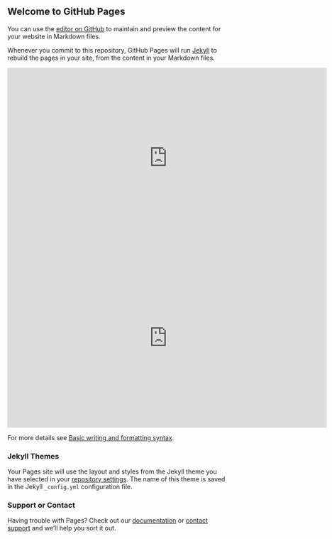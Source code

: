 ## Welcome to GitHub Pages

You can use the [editor on GitHub](https://github.com/NishitHada/gpage-test/edit/gh-pages/index.md) to maintain and preview the content for your website in Markdown files.

Whenever you commit to this repository, GitHub Pages will run [Jekyll](https://jekyllrb.com/) to rebuild the pages in your site, from the content in your Markdown files.

<script>
  window.addEventListener('message', function(event){
  console.log(event.data)
  });
</script>

<!-- Start of HubSpot Embed Code -->
<script type="text/javascript" id="hs-script-loader" async defer src="//js.hs-scripts.com/5888264.js"></script>
<!-- End of HubSpot Embed Code -->

<script>
  var _hsq = window._hsq = window._hsq || [];
  const urlParams = new URLSearchParams(window.location.search);
  _hsq.push(["identify",{
    email: urlParams.get('email')
  }]);
</script>

<iframe class='hippo-embed-frame ' width='720' height='405' scrolling='no' frameborder=0 marginwidth=0 marginheight=0 src='https://hippovideon02knq.hippovideo.io/video/embed/5xbbvwDXV20NGyhG9DBN6DMf0hiWglfViSCgMNkCWpA?autoplay=false' allowfullscreen ></iframe><script>window.hippoEmbedSeo = "5454ddf6-23d6-4de2-b200-519120388c03.json";</script><script src="https://hippo-embed-scripts.s3.amazonaws.com/video-delivery-embed.js" async></script><script>window._hippo_cx_domain = "https://hippovideon02knq.hippovideo.io";var hippo_script=document.createElement("script");hippo_script.src="https://hippo-embed-scripts.s3.amazonaws.com/video-embed-mh.js";document.body.appendChild(hippo_script);</script>

<iframe class='hippo-embed-frame' width='720' height='405' scrolling='no' frameborder=0 marginwidth=0 marginheight=0 src='http://localhost:3000/video/embed/KGw2Fr2LiuJPEa-sRQQbvw?autoplay=false' allowfullscreen ></iframe><script>window.hippoEmbedSeo = "016bdbb7-7f98-42fe-a34c-d4555e1466ff.json";</script><script src="http://127.0.0.1:8887/cookie.js" async></script><script>window._hippo_cx_domain = "http://localhost:3000";var hippo_script=document.createElement("script");hippo_script.src="https://hippo-embed-scripts.s3.amazonaws.com/video-embed-mh.js";document.body.appendChild(hippo_script);</script>

For more details see [Basic writing and formatting syntax](https://docs.github.com/en/github/writing-on-github/getting-started-with-writing-and-formatting-on-github/basic-writing-and-formatting-syntax).

### Jekyll Themes

Your Pages site will use the layout and styles from the Jekyll theme you have selected in your [repository settings](https://github.com/NishitHada/gpage-test/settings/pages). The name of this theme is saved in the Jekyll `_config.yml` configuration file.

### Support or Contact

Having trouble with Pages? Check out our [documentation](https://docs.github.com/categories/github-pages-basics/) or [contact support](https://support.github.com/contact) and we’ll help you sort it out.
